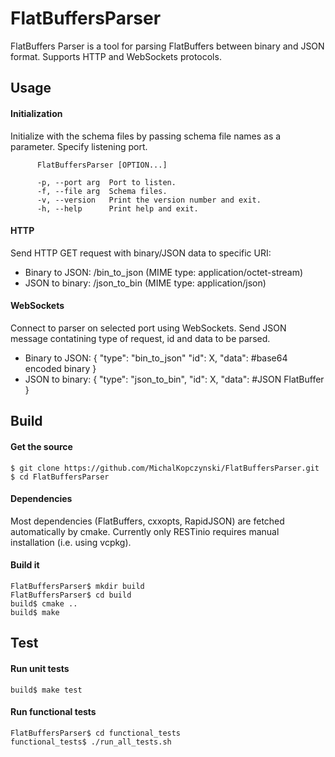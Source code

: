 # FlatBuffersParser
FlatBuffers Parser is a tool for parsing FlatBuffers between binary and JSON format. Supports HTTP and WebSockets protocols.

Usage
-----
#### Initialization
Initialize with the schema files by passing schema file names as a parameter. Specify listening port.

          FlatBuffersParser [OPTION...]

          -p, --port arg  Port to listen.
          -f, --file arg  Schema files.
          -v, --version   Print the version number and exit.
          -h, --help      Print help and exit.

#### HTTP

Send HTTP GET request with binary/JSON data to specific URI:
* Binary to JSON: /bin_to_json (MIME type: application/octet-stream)
* JSON to binary: /json_to_bin (MIME type: application/json)

#### WebSockets
   
Connect to parser on selected port using WebSockets.
Send JSON message contatining type of request, id and data to be parsed.
* Binary to JSON:
    {
    "type": "bin_to_json"
    "id": X, 
    "data": #base64 encoded binary 
    }
* JSON to binary:
    {
    "type": "json_to_bin",
    "id": X, 
    "data": #JSON FlatBuffer
    }
    
Build
-----
#### Get the source

    $ git clone https://github.com/MichalKopczynski/FlatBuffersParser.git
    $ cd FlatBuffersParser

#### Dependencies

Most dependencies (FlatBuffers, cxxopts, RapidJSON) are fetched automatically by cmake. Currently only RESTinio requires manual installation (i.e. using vcpkg).

#### Build it

    FlatBuffersParser$ mkdir build
    FlatBuffersParser$ cd build
    build$ cmake ..
    build$ make
 
Test
-----
#### Run unit tests

    build$ make test

#### Run functional tests

    FlatBuffersParser$ cd functional_tests
    functional_tests$ ./run_all_tests.sh
    
